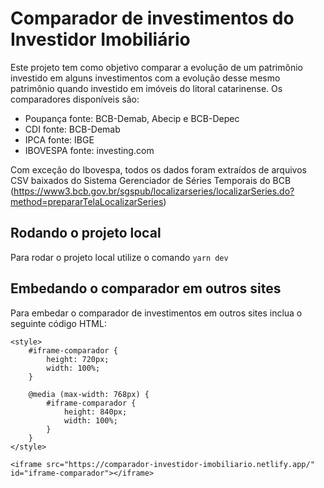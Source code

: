 # Comparador de investimentos do Investidor Imobiliário
Este projeto tem como objetivo comparar a evolução de um patrimônio investido em alguns investimentos com a evolução desse mesmo patrimônio quando investido em imóveis do litoral catarinense.
Os comparadores disponíveis são:

- Poupança fonte: BCB-Demab, Abecip e BCB-Depec
- CDI fonte: BCB-Demab
- IPCA fonte: IBGE
- IBOVESPA fonte: investing.com

Com exceção do Ibovespa, todos os dados foram extraídos de arquivos CSV baixados do Sistema Gerenciador de Séries Temporais do BCB (https://www3.bcb.gov.br/sgspub/localizarseries/localizarSeries.do?method=prepararTelaLocalizarSeries)

## Rodando o projeto local

Para rodar o projeto local utilize o comando `yarn dev`

## Embedando o comparador em outros sites

Para embedar o comparador de investimentos em outros sites inclua o seguinte código HTML:

```
<style>
    #iframe-comparador {
        height: 720px;
        width: 100%;
    }

    @media (max-width: 768px) {
        #iframe-comparador {
            height: 840px;
            width: 100%;
        }
    }
</style>

<iframe src="https://comparador-investidor-imobiliario.netlify.app/" id="iframe-comparador"></iframe>
```


